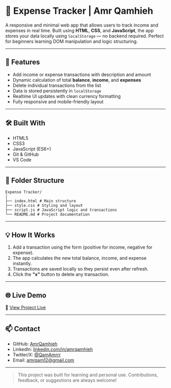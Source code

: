 # 💸 Expense Tracker | Amr Qamhieh

A responsive and minimal web app that allows users to track income and expenses in real time. Built using **HTML**, **CSS**, and **JavaScript**, the app stores your data locally using `localStorage` — no backend required. Perfect for beginners learning DOM manipulation and logic structuring.

---

## 🚀 Features

- Add income or expense transactions with description and amount  
- Dynamic calculation of total **balance**, **income**, and **expenses**  
- Delete individual transactions from the list  
- Data is stored persistently in `localStorage`  
- Realtime UI updates with clean currency formatting  
- Fully responsive and mobile-friendly layout  

---

## 🛠️ Built With

- HTML5  
- CSS3  
- JavaScript (ES6+)  
- Git & GitHub  
- VS Code  

---

## 📁 Folder Structure

```
Expense Tracker/
│
├── index.html # Main structure
├── style.css # Styling and layout
├── script.js # JavaScript logic and transactions
└── README.md # Project documentation
```

---

## 💡 How It Works

1. Add a transaction using the form (positive for income, negative for expense).  
2. The app calculates the new total balance, income, and expense instantly.  
3. Transactions are saved locally so they persist even after refresh.  
4. Click the **"x"** button to delete any transaction.

---

## 🌐 Live Demo

🔗 [View Project Live](https://amrqamhieh.github.io/Expense-tracker/)  

---

## 📫 Contact

- GitHub: [AmrQamhieh](https://github.com/AmrQamhieh)  
- LinkedIn: [linkedin.com/in/amrqamhieh](https://www.linkedin.com/in/amrqamhieh/)  
- Twitter/X: [@QamAmrrr](https://x.com/QamAmrrr)  
- Email: [amrqam12@gmail.com](mailto:amrqam12@gmail.com)

---

> This project was built for learning and personal use. Contributions, feedback, or suggestions are always welcome!

